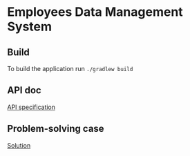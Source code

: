 # Employees Data Management System

## Build

To build the application run `./gradlew build`

## API doc

[API specification](api.yml)

## Problem-solving case

[Solution](problem_solving.md)